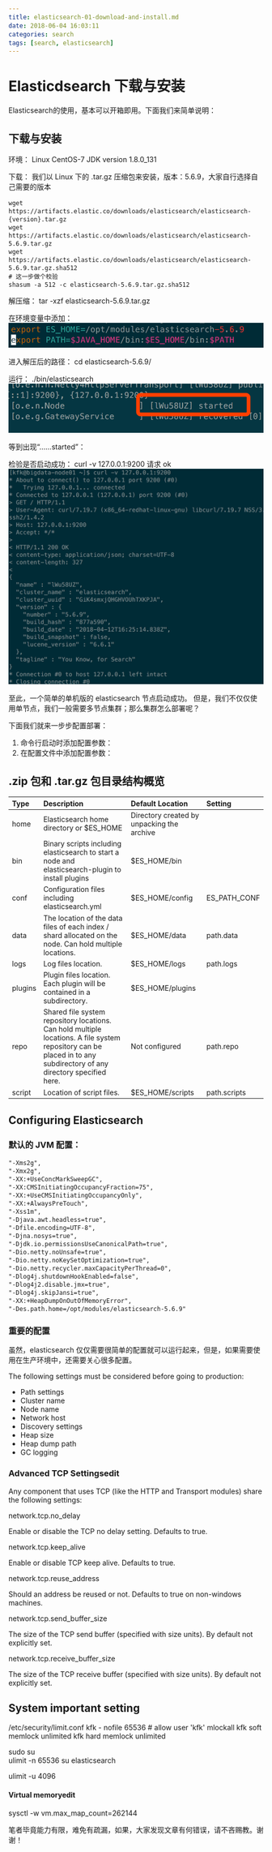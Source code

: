 ```yaml
---
title: elasticsearch-01-download-and-install.md
date: 2018-06-04 16:03:11
categories: search
tags: [search, elasticsearch]
---
```


Elasticdsearch 下载与安装
====================


Elasticsearch的使用，基本可以开箱即用。下面我们来简单说明：

##  下载与安装

环境：
Linux CentOS-7
JDK version 1.8.0_131

下载：
我们以 Linux 下的 .tar.gz 压缩包来安装，版本：5.6.9，大家自行选择自己需要的版本
```shell
wget https://artifacts.elastic.co/downloads/elasticsearch/elasticsearch-{version}.tar.gz
wget https://artifacts.elastic.co/downloads/elasticsearch/elasticsearch-5.6.9.tar.gz
wget https://artifacts.elastic.co/downloads/elasticsearch/elasticsearch-5.6.9.tar.gz.sha512
# 这一步做个校验
shasum -a 512 -c elasticsearch-5.6.9.tar.gz.sha512 
```

解压缩：
tar -xzf elasticsearch-5.6.9.tar.gz

在环境变量中添加：
![linux-env](../../assets/img/elasticsearch/01-linux-env.png)

进入解压后的路径：
cd elasticsearch-5.6.9/

运行：
./bin/elasticsearch
![01-standardalone-started-log](../../assets/img/elasticsearch/01-standardalone-started-log.png)

等到出现“……started”：

检验是否启动成功：
curl -v 127.0.0.1:9200
请求 ok
![01-default-9200-response](../../assets/img/elasticsearch/01-default-9200-response.png)

至此，一个简单的单机版的 elasticsearch 节点启动成功。
但是，我们不仅仅使用单节点，我们一般需要多节点集群；那么集群怎么部署呢？

下面我们就来一步步配置部署：

1. 命令行启动时添加配置参数：
2. 在配置文件中添加配置参数：

##  .zip 包和 .tar.gz 包目录结构概览

| Type    | Description                                                                                                                                                          | Default Location                           | Setting      |
|:--------|:---------------------------------------------------------------------------------------------------------------------------------------------------------------------|:-------------------------------------------|:-------------|
| home    | Elasticsearch home directory or $ES_HOME                                                                                                                             | Directory created by unpacking the archive |              |
| bin     | Binary scripts including elasticsearch to start a node and elasticsearch-plugin to install plugins                                                                   | $ES_HOME/bin                               |              |
| conf    | Configuration files including elasticsearch.yml                                                                                                                      | $ES_HOME/config                            | ES_PATH_CONF |
| data    | The location of the data files of each index / shard allocated on the node. Can hold multiple locations.                                                             | $ES_HOME/data                              | path.data    |
| logs    | Log files location.                                                                                                                                                  | $ES_HOME/logs                              | path.logs    |
| plugins | Plugin files location. Each plugin will be contained in a subdirectory.                                                                                              | $ES_HOME/plugins                           |              |
| repo    | Shared file system repository locations. Can hold multiple locations. A file system repository can be placed in to any subdirectory of any directory specified here. | Not configured                             | path.repo    |
| script  | Location of script files.                                                                                                                                            | $ES_HOME/scripts                           | path.scripts |

## Configuring Elasticsearch

### 默认的 JVM 配置：
```
"-Xms2g",
"-Xmx2g",
"-XX:+UseConcMarkSweepGC",
"-XX:CMSInitiatingOccupancyFraction=75",
"-XX:+UseCMSInitiatingOccupancyOnly",
"-XX:+AlwaysPreTouch",
"-Xss1m",
"-Djava.awt.headless=true",
"-Dfile.encoding=UTF-8",
"-Djna.nosys=true",
"-Djdk.io.permissionsUseCanonicalPath=true",
"-Dio.netty.noUnsafe=true",
"-Dio.netty.noKeySetOptimization=true",
"-Dio.netty.recycler.maxCapacityPerThread=0",
"-Dlog4j.shutdownHookEnabled=false",
"-Dlog4j2.disable.jmx=true",
"-Dlog4j.skipJansi=true",
"-XX:+HeapDumpOnOutOfMemoryError",
"-Des.path.home=/opt/modules/elasticsearch-5.6.9"
```

### 重要的配置

虽然，elasticsearch 仅仅需要很简单的配置就可以运行起来，但是，如果需要使用在生产环境中，还需要关心很多配置。

The following settings must be considered before going to production:

- Path settings
- Cluster name
- Node name
- Network host
- Discovery settings
- Heap size
- Heap dump path
- GC logging

### Advanced TCP Settingsedit
Any component that uses TCP (like the HTTP and Transport modules) share the following settings:

network.tcp.no_delay

Enable or disable the TCP no delay setting. Defaults to true.

network.tcp.keep_alive

Enable or disable TCP keep alive. Defaults to true.

network.tcp.reuse_address

Should an address be reused or not. Defaults to true on non-windows machines.

network.tcp.send_buffer_size

The size of the TCP send buffer (specified with size units). By default not explicitly set.

network.tcp.receive_buffer_size

The size of the TCP receive buffer (specified with size units). By default not explicitly set.



## System important setting

/etc/security/limit.conf
kfk	- 	nofile	65536
\# allow user 'kfk' mlockall
kfk soft memlock unlimited
kfk hard memlock unlimited

sudo su  
ulimit -n 65536
su elasticsearch

ulimit -u 4096

#### Virtual memoryedit
sysctl -w vm.max_map_count=262144



笔者毕竟能力有限，难免有疏漏，如果，大家发现文章有何错误，请不吝赐教。谢谢！